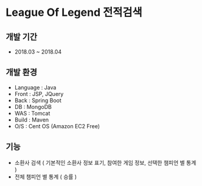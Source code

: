 # League Of Legend 전적검색

## 개발 기간
* 2018.03 ~ 2018.04

## 개발 환경
* Language : Java
* Front : JSP, JQuery
* Back : Spring Boot
* DB : MongoDB
* WAS : Tomcat
* Build : Maven
* O/S : Cent OS (Amazon EC2 Free)

## 기능
* 소환사 검색 ( 기본적인 소환사 정보 표기, 참여한 게임 정보, 선택한 챔피언 별 통계 )
* 전체 챔피언 별 통계 ( 승률 ) 

